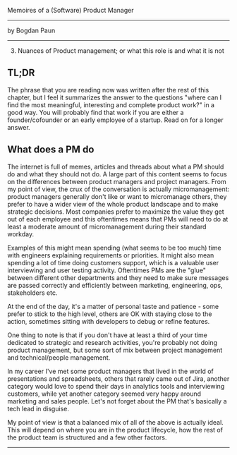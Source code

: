 
Memoires of a (Software) Product Manager

-----

by Bogdan Paun

---

03. Nuances of Product management; or what this role is and what it is not

## TL;DR

The phrase that you are reading now was written after the rest of this chapter, but I feel it summarizes the answer to the questions "where can I find the most meaningful, interesting and complete product work?" in a good way. You will probably find that work if you are either a founder/cofounder or an early employee of a startup. Read on for a longer answer.

## What does a PM do

The internet is full of memes, articles and threads about what a PM should do and what they should not do.
A large part of this content seems to focus on the differences between product managers and project managers.
From my point of view, the crux of the conversation is actually micromanagement: product managers generally
don't like or want to micromanage others, they prefer to have a wider view of the whole product landscape and to make strategic decisions.
Most companies prefer to maximize the value they get out of each employee and this oftentimes means that PMs
will need to do at least a moderate amount of micromanagement during their standard workday.

Examples of this might mean spending (what seems to be too much) time with engineers explaining requirements or priorities.
It might also mean spending a lot of time doing customers support, which is a valuable user interviewing and user testing activity.
Oftentimes PMs are the "glue" between different other departments and they need to make sure messages are passed correctly and efficiently between marketing, engineering, ops, stakeholders etc.

At the end of the day, it's a matter of personal taste and patience - some prefer to stick to the high level, others are OK with
staying close to the action, sometimes sitting with developers to debug or refine features.

One thing to note is that if you don't have at least a third of your time dedicated to strategic and research activities, you're probably not doing product management, but some sort of mix between project management and technical/people management.

In my career I've met some product managers that lived in the world of presentations and spreadsheets, others that rarely came out of Jira, another category would love to spend their days in analytics tools and interviewing customers, while yet another category seemed very happy around marketing and sales people. Let's not forget about the PM that's basically a tech lead in disguise.

My point of view is that a balanced mix of all of the above is actually ideal. This will depend on where you are in the product lifecycle, how the rest of the product team is structured and a few other factors.

---
